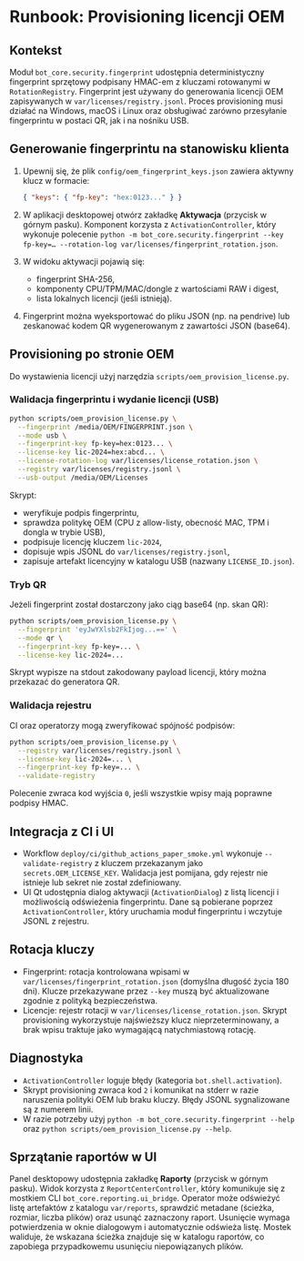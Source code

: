 # Runbook: Provisioning licencji OEM

## Kontekst

Moduł `bot_core.security.fingerprint` udostępnia deterministyczny fingerprint sprzętowy
podpisany HMAC-em z kluczami rotowanymi w `RotationRegistry`. Fingerprint jest używany
do generowania licencji OEM zapisywanych w `var/licenses/registry.jsonl`. Proces
provisioning musi działać na Windows, macOS i Linux oraz obsługiwać zarówno przesyłanie
fingerprintu w postaci QR, jak i na nośniku USB.

## Generowanie fingerprintu na stanowisku klienta

1. Upewnij się, że plik `config/oem_fingerprint_keys.json` zawiera aktywny klucz w formacie:

   ```json
   { "keys": { "fp-key": "hex:0123..." } }
   ```

2. W aplikacji desktopowej otwórz zakładkę **Aktywacja** (przycisk w górnym pasku).
   Komponent korzysta z `ActivationController`, który wykonuje polecenie
   `python -m bot_core.security.fingerprint --key fp-key=… --rotation-log var/licenses/fingerprint_rotation.json`.

3. W widoku aktywacji pojawią się:
   - fingerprint SHA-256,
   - komponenty CPU/TPM/MAC/dongle z wartościami RAW i digest,
   - lista lokalnych licencji (jeśli istnieją).

4. Fingerprint można wyeksportować do pliku JSON (np. na pendrive) lub zeskanować kodem QR
   wygenerowanym z zawartości JSON (base64).

## Provisioning po stronie OEM

Do wystawienia licencji użyj narzędzia `scripts/oem_provision_license.py`.

### Walidacja fingerprintu i wydanie licencji (USB)

```bash
python scripts/oem_provision_license.py \
  --fingerprint /media/OEM/FINGERPRINT.json \
  --mode usb \
  --fingerprint-key fp-key=hex:0123... \
  --license-key lic-2024=hex:abcd... \
  --license-rotation-log var/licenses/license_rotation.json \
  --registry var/licenses/registry.jsonl \
  --usb-output /media/OEM/Licenses
```

Skrypt:
- weryfikuje podpis fingerprintu,
- sprawdza politykę OEM (CPU z allow-listy, obecność MAC, TPM i dongla w trybie USB),
- podpisuje licencję kluczem `lic-2024`,
- dopisuje wpis JSONL do `var/licenses/registry.jsonl`,
- zapisuje artefakt licencyjny w katalogu USB (nazwany `LICENSE_ID.json`).

### Tryb QR

Jeżeli fingerprint został dostarczony jako ciąg base64 (np. skan QR):

```bash
python scripts/oem_provision_license.py \
  --fingerprint 'eyJwYXlsb2FkIjog...==' \
  --mode qr \
  --fingerprint-key fp-key=... \
  --license-key lic-2024=...
```

Skrypt wypisze na stdout zakodowany payload licencji, który można przekazać do generatora QR.

### Walidacja rejestru

CI oraz operatorzy mogą zweryfikować spójność podpisów:

```bash
python scripts/oem_provision_license.py \
  --registry var/licenses/registry.jsonl \
  --license-key lic-2024=... \
  --fingerprint-key fp-key=... \
  --validate-registry
```

Polecenie zwraca kod wyjścia `0`, jeśli wszystkie wpisy mają poprawne podpisy HMAC.

## Integracja z CI i UI

- Workflow `deploy/ci/github_actions_paper_smoke.yml` wykonuje `--validate-registry`
  z kluczem przekazanym jako `secrets.OEM_LICENSE_KEY`. Walidacja jest pomijana, gdy
  rejestr nie istnieje lub sekret nie został zdefiniowany.
- UI Qt udostępnia dialog aktywacji (`ActivationDialog`) z listą licencji i możliwością
  odświeżenia fingerprintu. Dane są pobierane poprzez `ActivationController`, który
  uruchamia moduł fingerprintu i wczytuje JSONL z rejestru.

## Rotacja kluczy

- Fingerprint: rotacja kontrolowana wpisami w `var/licenses/fingerprint_rotation.json`
  (domyślna długość życia 180 dni). Klucze przekazywane przez `--key` muszą być
  aktualizowane zgodnie z polityką bezpieczeństwa.
- Licencje: rejestr rotacji w `var/licenses/license_rotation.json`. Skrypt provisioning
  wykorzystuje najświeższy klucz nieprzeterminowany, a brak wpisu traktuje jako wymagającą
  natychmiastową rotację.

## Diagnostyka

- `ActivationController` loguje błędy (kategoria `bot.shell.activation`).
- Skrypt provisioning zwraca kod `2` i komunikat na stderr w razie naruszenia polityki OEM
  lub braku kluczy. Błędy JSONL sygnalizowane są z numerem linii.
- W razie potrzeby użyj `python -m bot_core.security.fingerprint --help` oraz
  `python scripts/oem_provision_license.py --help`.

## Sprzątanie raportów w UI

Panel desktopowy udostępnia zakładkę **Raporty** (przycisk w górnym pasku). Widok
korzysta z `ReportCenterController`, który komunikuje się z mostkiem CLI
`bot_core.reporting.ui_bridge`. Operator może odświeżyć listę artefaktów z katalogu
`var/reports`, sprawdzić metadane (ścieżka, rozmiar, liczba plików) oraz usunąć
zaznaczony raport. Usunięcie wymaga potwierdzenia w oknie dialogowym i automatycznie
odświeża listę. Mostek waliduje, że wskazana ścieżka znajduje się w katalogu raportów,
co zapobiega przypadkowemu usunięciu niepowiązanych plików.

